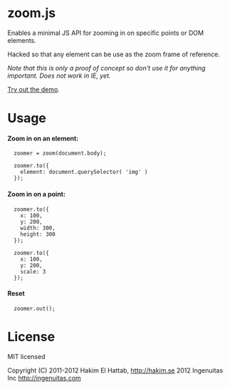 # zoom.js

Enables a minimal JS API for zooming in on specific points or DOM elements.

Hacked so that any element can be use as the zoom frame of reference.

*Note that this is only a proof of concept so don't use it for anything important. Does not work in IE, yet.*

[Try out the demo](http://lab.hakim.se/zoom-js/).

# Usage

#### Zoom in on an element:

```
  zoomer = zoom(document.body);

  zoomer.to({ 
    element: document.querySelector( 'img' ) 
  });
```

#### Zoom in on a point:

```
  zoomer.to({
    x: 100,
    y: 200,
    width: 300,
    height: 300
  });
```

```
  zoomer.to({
    x: 100,
    y: 200,
    scale: 3
  });
```

#### Reset
```
  zoomer.out();
```

# License

MIT licensed

Copyright (C) 2011-2012 Hakim El Hattab, http://hakim.se
2012 Ingenuitas Inc http://ingenuitas.com
